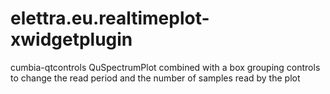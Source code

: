 # elettra.eu.realtimeplot-xwidgetplugin
cumbia-qtcontrols QuSpectrumPlot combined with a box grouping controls to change the read period and the number of samples read by the plot

